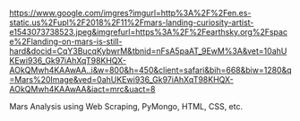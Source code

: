 https://www.google.com/imgres?imgurl=http%3A%2F%2Fen.es-static.us%2Fupl%2F2018%2F11%2Fmars-landing-curiosity-artist-e1543073738523.jpeg&imgrefurl=https%3A%2F%2Fearthsky.org%2Fspace%2Flanding-on-mars-is-still-hard&docid=CqY3BucqKybwrM&tbnid=nFsA5paAT_9EwM%3A&vet=10ahUKEwi936_Gk97iAhXqT98KHQX-AOkQMwh4KAAwAA..i&w=800&h=450&client=safari&bih=668&biw=1280&q=Mars%20Image&ved=0ahUKEwi936_Gk97iAhXqT98KHQX-AOkQMwh4KAAwAA&iact=mrc&uact=8

Mars Analysis using Web Scraping, PyMongo, HTML, CSS, etc.

